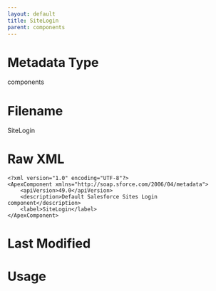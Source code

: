 ```yaml
---
layout: default
title: SiteLogin
parent: components
---
```

# Metadata Type
components


# Filename 
SiteLogin


# Raw XML
```
<?xml version="1.0" encoding="UTF-8"?>
<ApexComponent xmlns="http://soap.sforce.com/2006/04/metadata">
    <apiVersion>49.0</apiVersion>
    <description>Default Salesforce Sites Login component</description>
    <label>SiteLogin</label>
</ApexComponent>
```


# Last Modified


# Usage
